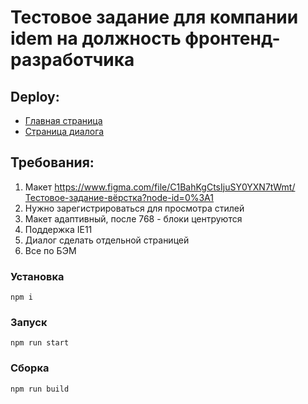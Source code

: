 # Тестовое задание для компании idem на должность фронтенд-разработчика

## Deploy:
* [Главная страница](idem-test-task.netlify.app)
* [Страница диалога](https://idem-test-task.netlify.app/dialog.html)


## Требования: 

1. Макет
https://www.figma.com/file/C1BahKgCtsIjuSY0YXN7tWmt/Тестовое-задание-вёрстка?node-id=0%3A1
2. Нужно зарегистрироваться для просмотра стилей
3. Макет адаптивный, после 768 - блоки центруются
4. Поддержка IE11
5. Диалог сделать отдельной страницей
6. Все по БЭМ

### Установка
```
npm i
```

### Запуск
```
npm run start
```

### Сборка
```
npm run build
```

